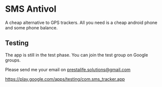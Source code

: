 # SMS Antivol

A cheap alternative to GPS trackers. All you need is a cheap android phone and some phone balance.

## Testing

The app is still in the test phase. You can join the test group on Google groups.

Please send me your email on prestalife.solutions@gmail.com

https://play.google.com/apps/testing/com.sms_tracker.app
